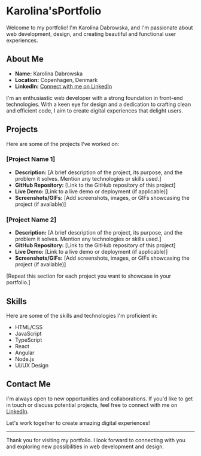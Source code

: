 # Karolina'sPortfolio

Welcome to my portfolio! I'm Karolina Dabrowska, and I'm passionate about web development, design, and creating beautiful and functional user experiences.

## About Me

- **Name:** Karolina Dabrowska
- **Location:** Copenhagen, Denmark
- **LinkedIn:** [Connect with me on LinkedIn](https://www.linkedin.com/in/karolina-maria-dabrowska/)

I'm an enthusiastic web developer with a strong foundation in front-end technologies. With a keen eye for design and a dedication to crafting clean and efficient code, I aim to create digital experiences that delight users.

## Projects

Here are some of the projects I've worked on:

### [Project Name 1]

- **Description:** [A brief description of the project, its purpose, and the problem it solves. Mention any technologies or skills used.]
- **GitHub Repository:** [Link to the GitHub repository of this project]
- **Live Demo:** [Link to a live demo or deployment (if applicable)]
- **Screenshots/GIFs:** [Add screenshots, images, or GIFs showcasing the project (if available)]
  
### [Project Name 2]

- **Description:** [A brief description of the project, its purpose, and the problem it solves. Mention any technologies or skills used.]
- **GitHub Repository:** [Link to the GitHub repository of this project]
- **Live Demo:** [Link to a live demo or deployment (if applicable)]
- **Screenshots/GIFs:** [Add screenshots, images, or GIFs showcasing the project (if available)]

[Repeat this section for each project you want to showcase in your portfolio.]

## Skills

Here are some of the skills and technologies I'm proficient in:

- HTML/CSS
- JavaScript
- TypeScript
- React
- Angular
- Node.js
- UI/UX Design

## Contact Me

I'm always open to new opportunities and collaborations. If you'd like to get in touch or discuss potential projects, feel free to connect with me on [LinkedIn](https://www.linkedin.com/in/karolina-maria-dabrowska/).

Let's work together to create amazing digital experiences!

---

Thank you for visiting my portfolio. I look forward to connecting with you and exploring new possibilities in web development and design.
